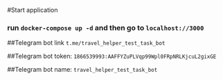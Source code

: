 #Start application
### run `docker-compose up -d` and then go to `localhost://3000`

##Telegram bot link `t.me/travel_helper_test_task_bot`

##Telegram bot token: `1866539993:AAFFYZuPLVqp99Wpl0FRpNRLKjcuL2gixGE`

##Telegram bot name: `travel_helper_test_task_bot`
